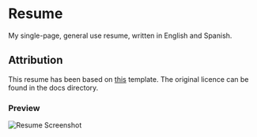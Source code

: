 # Resume
My single-page, general use resume, written in English and Spanish.

## Attribution
This resume has been based on [this](https://github.com/sb2nov/resume) template. The original licence can be found in the docs directory.

### Preview

![Resume Screenshot](/resume_preview.png)

